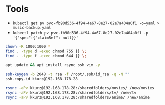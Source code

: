# Tools

- `kubectl get pv pvc-fb90d536-4f94-4a67-8e27-02e7a404a0f1 -o=yaml > music-backup.yaml`
- `kubectl patch pv pvc-fb90d536-4f94-4a67-8e27-02e7a404a0f1 -p '{"spec":{"claimRef": null}}'`

```bash
chown -R 1000:1000 *
find . -type d -exec chmod 755 {} \;
find . -type f -exec chmod 644 {} \;
```

```bash
apt update && apt install rsync ssh vim -y

ssh-keygen -b 2048 -t rsa -f /root/.ssh/id_rsa -q -N ""
ssh-copy-id kkurz@192.168.178.28

rsync -aPv kkurz@192.168.178.28:/sharedfolders/movies/ /new/movies
rsync -aPv kkurz@192.168.178.28:/sharedfolders/tv/ /new/tv
rsync -aPv kkurz@192.168.178.28:/sharedfolders/anime/ /new/anime
```